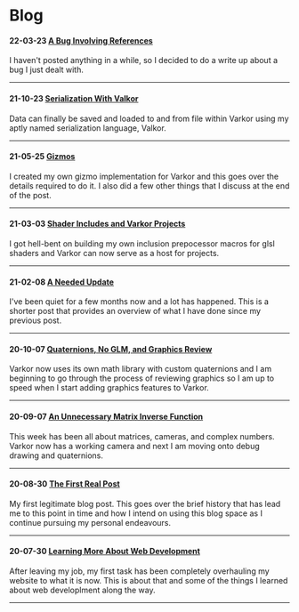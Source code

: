 # Blog

#### 22-03-23 [A Bug Involving References](8_a_bug_involving_references/index.html)
I haven't posted anything in a while, so I decided to do a write up about a bug I just dealt with.

---
#### 21-10-23 [Serialization With Valkor](7_serialization_with_valkor/index.html)
Data can finally be saved and loaded to and from file within Varkor using my aptly named serialization language, Valkor.

---
#### 21-05-25 [Gizmos](6_gizmos/index.html)
I created my own gizmo implementation for Varkor and this goes over the details required to do it. I also did a few other things that I discuss at the end of the post.

---
#### 21-03-03 [Shader Includes and Varkor Projects](5_shader_includes_and_varkor_projects/index.html)
I got hell-bent on building my own inclusion prepocessor macros for glsl shaders and Varkor can now serve as a host for projects.

---
#### 21-02-08 [A Needed Update](4_a_needed_update/index.html)
I've been quiet for a few months now and a lot has happened. This is a shorter post that provides an overview of what I have done since my previous post.

---
#### 20-10-07 [Quaternions, No GLM, and Graphics Review](3_quaternions_no_glm_and_graphics_review/index.html)
Varkor now uses its own math library with custom quaternions and I am beginning to go through the process of reviewing graphics so I am up to speed when I start adding graphics features to Varkor.

---
#### 20-09-07 [An Unnecessary Matrix Inverse Function](2_an_unnecessary_matrix_inverse_function/index.html)
This week has been all about matrices, cameras, and complex numbers. Varkor now has a working camera and next I am moving onto debug drawing and quaternions.

---
#### 20-08-30 [The First Real Post](1_the_first_real_post/index.html)
My first legitimate blog post. This goes over the brief history that has lead me to this point in time and how I intend on using this blog space as I continue pursuing my personal endeavours.

---
#### 20-07-30 [Learning More About Web Development](0_learning_more_about_web_development/index.html)
After leaving my job, my first task has been completely overhauling my website to what it is now. This is about that and some of the things I learned about web developlment along the way.

---

